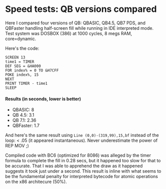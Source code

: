 # Speed tests: QB versions compared

Here I compared four versions of QB: QBASIC, QB4.5, QB7 PDS, and QBFaster handling half-screen fill while running in IDE interpreted mode. Test system was DOSBOX (386) at 1000 cycles, 8 megs RAM, core=dynamic.

Here's the code:
```
SCREEN 13
time1 = TIMER
DEF SEG = &HA000
FOR index% = 0 TO &H7CFF
POKE index%, 15
NEXT
PRINT TIMER - time1
SLEEP
```
#### Results (in seconds, lower is better)

* QBASIC: 8
* QB 4.5: 3.1
* QB 7.1: 2.36
* QBFaster: 1.7

And here's the same result using `Line (0,0)-(319,99),15,bf` instead of the loop: < .05 (it appeared instantaneous). Never underestimate the power of REP MOV ;)

Compiled code with BC6 (optimized for 8086) was alleged by the timer formula to complete the fill in 0.28 secs, but it happened too slow for that to be accurate. That I was able to apprehend the draw as it happened suggests it took just under a second. This result is inline with what seems to be the fundamental penalty for interpreted bytecode for atomic operations on the x86 architecure (50%).
